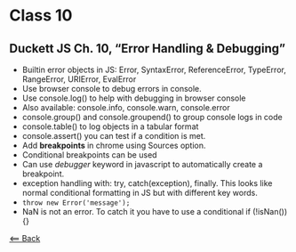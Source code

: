 # Class 10

## Duckett JS Ch. 10, “Error Handling & Debugging”

- Builtin error objects in JS: Error, SyntaxError, ReferenceError, TypeError, RangeError, URIError, EvalError
- Use browser console to debug errors in console.
- Use console.log() to help with debugging in browser console
- Also available: console.info, console.warn, console.error
- console.group() and console.groupend() to group console logs in code
- console.table() to log objects in a tabular format
- console.assert() you can test if a condition is met.
- Add **breakpoints** in chrome using Sources option.
- Conditional breakpoints can be used
- Can use *debugger* keyword in javascript to automatically create a breakpoint.
- exception handling with: try, catch(exception), finally. This looks like  normal conditional formatting in JS but with different key words.
- `throw new Error('message');`
- NaN is not an error. To catch it you have to use a conditional if (!isNan()){}

[<== Back](../README.md)
